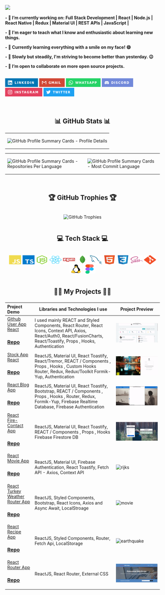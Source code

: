 <p>
<a href="https://github.com/DenverCoder1/readme-typing-svg"><img src="https://readme-typing-svg.herokuapp.com?&font=IBM+Plex+Sans&weight=600&pause=1000&color=C5793C&size=20&lines=Welcome+to+my+GitHub+Profile!;I'm+a+Fullstack+Developer;I'm+a+Frontend+Developer;I'm+a+Backend+Developer;I'm+a+React+Developer;I'm+a+React+Native+Developer"/></a>
</p>
<b> - 🔭 I’m currently working on: Full Stack Development | React | Node.js | React Native | Redux | Material UI | REST APIs | JavaScript | </b>

<b> - 🌱 I'm eager to teach what I know and enthusiastic about learning new things. </b>

<b> - 👀 Currently learning everything with a smile on my face! 😄 </b>

<b> - 💞️ Slowly but steadily, I'm striving to become better than yesterday. 😉 </b>

<b> - 👯 I’m open to collaborate on more open source projects. </b>

<br>
<div >
  <a href="https://www.linkedin.com/in/aliaksoyy/" target="_blank"><img src="https://github.com/codebuenozy/codebuenozy/blob/7ceeda4617c358cd0b6bb8bd0de243c07f5ed798/badges/linkedin.png" target="_blank"></a>
  <a href ="mailto:alifeyza4017@gmail.com"><img src="https://github.com/codebuenozy/codebuenozy/blob/4d4a1ea46186f4a439530bd7e184acc8dd71c325/badges/gmail.png" target="_blank"></a>
  <a href ="https://api.whatsapp.com/send?phone=905347909938" target="_blank"><img src="https://github.com/codebuenozy/codebuenozy/blob/4d4a1ea46186f4a439530bd7e184acc8dd71c325/badges/whatsapp.png" target="_blank"></a>
 <a href="https://discord.gg/f4281aliaksoy" target="_blank"><img src="https://github.com/codebuenozy/codebuenozy/blob/4d4a1ea46186f4a439530bd7e184acc8dd71c325/badges/discord.png" target="_blank"></a>
 <a href="https://www.instagram.com/aksoy_ali0" target="_blank"><img src="https://github.com/codebuenozy/codebuenozy/blob/4d4a1ea46186f4a439530bd7e184acc8dd71c325/badges/instagram.png" target="_blank"></a>
  <a href="https://twitter.com/alifeyza4017" target="_blank"><img src="https://github.com/codebuenozy/codebuenozy/blob/4d4a1ea46186f4a439530bd7e184acc8dd71c325/badges/twitter.png" target="_blank"></a>
  <br><br>
</div>

<!--
- 📚 Proficient in HTML, CSS, JavaScript, Python, Java, C, and Figma.
- 🌐 Visit my [Portfolio](https://github.com/RanitManik/Portfolio-1.0) to explore my projects and achievements.
- 📝 Writing technical blogs on [Hashnode](https://hashnode.com/@ranitmanik).
- 📧 Reach me via [Email](mailto:ranitmanik.dev@gmail.com) or connect on [LinkedIn](https://www.linkedin.com/in/ranit-manik/).
- 📍 Currently based in Mecheda, West Bengal, India.
-->

<!--
## 🌐 Socials:


<a href="https://github.com/AliAksoyy" target="_blank">
<img src=https://img.shields.io/badge/github-%2324292e.svg?&style=for-the-badge&logo=github&logoColor=white alt=github style="margin-bottom: 5px;" />
</a>
<a href="https://www.linkedin.com/in/aliaksoyy/" target="_blank">
<img src=https://img.shields.io/badge/linkedin-%231E77B5.svg?&style=for-the-badge&logo=linkedin&logoColor=white alt=linkedin style="margin-bottom: 5px;" />
</a>
<a href="https://mail.google.com/mail/u/1/#inbox" target="_blank">
<img src="https://img.shields.io/badge/gmail-f1f2f6.svg?&style=for-the-badge&logo=gmail&logoColor=red" alt=linkedin style="margin-bottom: 5px;" />
</a>
-->
<br>

<!--
<div align="center">
<img src="./profile-3d-contrib/profile-gitblock.svg"/>
</div>
-->

<h2 align="center">📊 GitHub Stats 📊</h2>

<div align="center">
<table>
<tr>
<td>

![GitHub Profile Summary Cards - Profile Details](http://github-profile-summary-cards.vercel.app/api/cards/profile-details?username=AliAksoyy&theme=nord_bright)

</td>
</tr>

</table>
</div>
<div align="center">

<table >
<tr >
<td >

![GitHub Profile Summary Cards - Repositories Per Language](http://github-profile-summary-cards.vercel.app/api/cards/repos-per-language?username=AliAksoyy&theme=nord_bright)

</td>
<td>

![GitHub Profile Summary Cards - Most Commit Language](http://github-profile-summary-cards.vercel.app/api/cards/most-commit-language?username=AliAksoyy&theme=nord_bright)

</td>
</tr>
</table>

</div>

<!-- ### GitHub stats card

![](http://github-profile-summary-cards.vercel.app/api/cards/stats?username=AliAksoyy&theme=nord_bright&)
 -->

  <!-- <div align="center">
  <p align="center">
  <img height="50%" width="auto" src ="https://github-readme-stats.vercel.app/api?username=AliAksoyy&show_icons=true&count_private=true&theme=darcula&hide_border=true&hide=issues,contribs&bg_color=00000000">
  <img height="50%" width="auto" src ="https://github-readme-stats.vercel.app/api/top-langs/?username=AliAksoyy&layout=compact&hide_border=true&theme=darcula&bg_color=00000000&langs_count=6&hide=jupyter%20notebook,tex,css,php">
  <img src ="https://github-readme-streak-stats.herokuapp.com?user=AliAksoyy&theme=darcula&hide_border=true&background=FFFFFF00">
  <br>
</div> -->

<br>

<h2 align="center">🏆 GitHub Trophies 🏆</h2>
<br>

<div align=center>
  <picture>
    <source media="(prefers-color-scheme: dark)" srcset="https://github-profile-trophy.vercel.app/?username=AliAksoyy&theme=radical&no-frame=false&no-bg=false&margin-w=4&row=1" />
    <source media="(prefers-color-scheme: light)" srcset="https://github-profile-trophy.vercel.app/?username=AliAksoyy&no-frame=false&no-bg=false&margin-w=4&row=1" />
    <img alt="GitHub Trophies" src="https://github-profile-trophy.vercel.app/?username=AliAksoyy&theme=radical&no-frame=false&no-bg=false&margin-w=4&row=1" />
  </picture>
</div>

<br>
<h2 align="center">💻 Tech Stack 💻</h2>
<br>

<div align="center" style="display: inline-block; margin:0 auto">
  <img align="center" alt="Badge-JS" height="30px" width="40px" src="https://github.com/codebuenozy/codebuenozy/blob/ee2a1e89f8ff401a56a56b2ddbdd4560f68b43a6/icons/js.svg">
  <img align="center" alt="Badge-TS" height="30px" width="40px" src="https://github.com/codebuenozy/codebuenozy/blob/ee2a1e89f8ff401a56a56b2ddbdd4560f68b43a6/icons/ts.svg">
  <img align="center" alt="Badge-NodeJS" height="30px" width="40px" src="https://github.com/codebuenozy/codebuenozy/blob/ee2a1e89f8ff401a56a56b2ddbdd4560f68b43a6/icons/node.svg">
  <img align="center" alt="Badge-ReactJS" height="30px" width="40px" src="https://github.com/codebuenozy/codebuenozy/blob/ee2a1e89f8ff401a56a56b2ddbdd4560f68b43a6/icons/react.svg">
  <img align="center" alt="Badge-Npm" height="30px" width="40px" src="https://github.com/codebuenozy/codebuenozy/blob/ee2a1e89f8ff401a56a56b2ddbdd4560f68b43a6/icons/npm.svg">
  <img align="center" alt="Badge-MongoDB" height="30px" width="40px" src="https://github.com/codebuenozy/codebuenozy/blob/ee2a1e89f8ff401a56a56b2ddbdd4560f68b43a6/icons/mongodb.svg">
  <img align="center" alt="Badge-MySQL" height="30px" width="40px" src="https://github.com/codebuenozy/codebuenozy/blob/ee2a1e89f8ff401a56a56b2ddbdd4560f68b43a6/icons/mysql.svg">
  <img align="center" alt="Badge-HTML" height="30px" width="40px" src="https://github.com/codebuenozy/codebuenozy/blob/ee2a1e89f8ff401a56a56b2ddbdd4560f68b43a6/icons/html5.svg">
  <img align="center" alt="Badge-CSS" height="30px" width="40px" src="https://github.com/codebuenozy/codebuenozy/blob/ee2a1e89f8ff401a56a56b2ddbdd4560f68b43a6/icons/css3.svg">
  <img align="center" alt="Badge-SASS" height="30px" width="40px" src="https://github.com/codebuenozy/codebuenozy/blob/ee2a1e89f8ff401a56a56b2ddbdd4560f68b43a6/icons/sass.svg">
  <img align="center" alt="Badge-Git" height="30px" width="40px" src="https://github.com/codebuenozy/codebuenozy/blob/ee2a1e89f8ff401a56a56b2ddbdd4560f68b43a6/icons/git.svg">
  <img align="center" alt="Badge-Linux" height="30px" width="40px" src="https://github.com/codebuenozy/codebuenozy/blob/ee2a1e89f8ff401a56a56b2ddbdd4560f68b43a6/icons/linux.svg">
  <img align="center" alt="Badge-Figma" height="30px" width="40px" src="https://github.com/codebuenozy/codebuenozy/blob/ee2a1e89f8ff401a56a56b2ddbdd4560f68b43a6/icons/figma.svg">
</div>
<br>
<br>

<h2 align="center" > 🧑‍🏫 My Projects 🧑‍🏫</h2>

###

| Project Demo                                                                                                                                           | Libraries and Technologies I use                                                                                                                                         | Project Preview                                                                                         |
| :----------------------------------------------------------------------------------------------------------------------------------------------------- | ------------------------------------------------------------------------------------------------------------------------------------------------------------------------ | ------------------------------------------------------------------------------------------------------- |
| [Github User App React](https://github-useres-react.vercel.app/) <h3>[Repo](https://github.com/AliAksoyy/Github-Useres-React)</h3>                     | I used mainly REACT and Styled Components, React Router, React Icons, Context API, Axios, React/Auth0, React/FusionCharts, React/Toastify, Props , Hooks, Authentication | ![schiphol](https://raw.githubusercontent.com/AliAksoyy/Github-Useres-React/main/public/gif/maker.gif)  |
| [Stock App React](https://stock-app-react-weld.vercel.app/) <h3>[Repo](https://github.com/AliAksoyy/stock-app-react)</h3>                              | ReactJS, Material UI, React Toastify, React/Tremor, REACT / Components , Props , Hooks , Custom Hooks Router, Redux, Redux/Toolkit Formik-Yup, Authentication            | ![schiphol](https://raw.githubusercontent.com/AliAksoyy/stock-app-react/main/public/gif/maker.gif)      |
| [React Blog App](https://react-blog-app-rho.vercel.app/) <h3>[Repo](https://github.com/AliAksoyy/React-BlogApp)</h3>                                   | ReactJS, Material UI, React Toastify, Bootstrap, REACT / Components , Props , Hooks , Router, Redux, Formik-Yup, Firebase Realtime Database, Firebase Authentication     | ![schiphol](https://raw.githubusercontent.com/AliAksoyy/React-BlogApp/main/public/gif/maker.gif)        |
| [React Fire-Contact App](https://react-fire-contact-app.vercel.app/) <h3>[Repo](https://github.com/AliAksoyy/React-FireContactApp)</h3>                | ReactJS, Material UI, React Toastify, REACT / Components , Props , Hooks Firebase Firestore DB                                                                           | ![blog](https://raw.githubusercontent.com/AliAksoyy/React-FireContactApp/main/public/gif/maker.gif)     |
| [React Movie App](https://react-movie-app-ruby.vercel.app/) <h3>[Repo](https://github.com/AliAksoyy/react-MovieApp)</h3>                               | ReactJS, Material UI, Firebase Authentication, React Toastify, Fetch API - Axios, Context API                                                                            | ![rijks](https://raw.githubusercontent.com/AliAksoyy/react-MovieApp/main/public/gif/readme.gif)         |
| [React Turkey Weather Router App](https://react-turkey-weather-app.vercel.app/) <h3>[Repo](https://github.com/AliAksoyy/React-Turkey-Weather-App)</h3> | ReactJS, Styled Components, Bootstrap, React Icons, Axios and Async Await, LocalStroage                                                                                  | ![movie](https://github.com/AliAksoyy/React-Turkey-Weather-App/blob/main/public/gif/maker.gif)          |
| [React Recipe App](https://react-recipe-app-nine.vercel.app/) <h3>[Repo](https://github.com/AliAksoyy/React-Recipe-App)</h3>                           | ReactJS, Styled Components, Router, Fetch Api, LocalStorage                                                                                                              | ![earthquake](https://raw.githubusercontent.com/AliAksoyy/React-Recipe-App/main/public/gif/maker.gif)   |
| [React Router App](https://react-router-app-three.vercel.app/) <h3>[Repo](https://github.com/AliAksoyy/React-Router-App)</h3>                          | ReactJS, React Router, External CSS                                                                                                                                      | ![react-recipe](https://raw.githubusercontent.com/AliAksoyy/React-Router-App/main/public/gif/maker.gif) |

